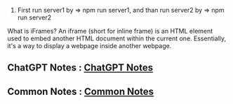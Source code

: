 1. First run server1 by => npm run server1, and than run server2 by => npm run server2

What is iFrames?
An iframe (short for inline frame) is an HTML element used to embed another HTML document within the current one. Essentially, it's a way to display a webpage inside another webpage.

<h2>
  ChatGPT Notes : <a href="https://chatgpt.com/share/689481d5-b404-8006-a225-4d82ac42f76b" target="_blank">ChatGPT Notes</a>
</h2>

<h2>
  Common Notes : <a href="https://namastedev.com/learn/namaste-frontend-system-design/iframe-protection-notes" target="_blank">Common Notes</a>
</h2>